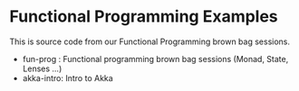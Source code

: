 Functional Programming Examples
================================


This is source code from our Functional Programming brown bag sessions.

- fun-prog : Functional programming brown bag sessions (Monad, State, Lenses ...)
- akka-intro: Intro to Akka
